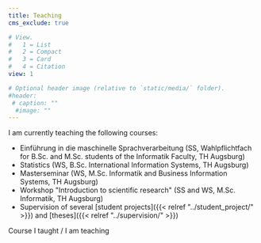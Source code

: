 ```yaml
---
title: Teaching
cms_exclude: true

# View.
#   1 = List
#   2 = Compact
#   3 = Card
#   4 = Citation
view: 1

# Optional header image (relative to `static/media/` folder).
#header:
 # caption: ""
  #image: ""
---
```


I am currently teaching the following courses:

- Einführung in die maschinelle Sprachverarbeitung (SS, Wahlpflichtfach for B.Sc. and M.Sc. students of the Informatik Faculty, TH Augsburg)
- Statistics (WS, B.Sc. International Information Systems, TH Augsburg)
- Masterseminar (WS, M.Sc. Informatik and Business Information Systems, TH Augsburg)
- Workshop "Introduction to scientific research" (SS and WS, M.Sc. Informatik, TH Augsburg)
- Supervision of several [student projects]({{< relref "../student_project/" >}}) and [theses]({{< relref "../supervision/" >}})


Course I taught / I am teaching<br/>
<br/>

